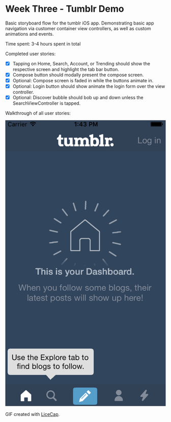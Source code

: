 # Week Three - Tumblr Demo

Basic storyboard flow for the tumblr iOS app. Demonstrating basic app navigation via customer container view controllers, as well as custom animations and events.

Time spent: 3-4 hours spent in total

Completed user stories:

  * [x] Tapping on Home, Search, Account, or Trending should show the respective screen and highlight the tab bar button.
  * [x] Compose button should modally present the compose screen.
  * [x] Optional: Compose screen is faded in while the buttons animate in.
  * [x] Optional: Login button should show animate the login form over the view controller.
  * [x] Optional: Discover bubble should bob up and down unless the SearchViewController is tapped.

Walkthrough of all user stories:

![Video Walkthrough](tumblr.gif)

GIF created with [LiceCap](http://www.cockos.com/licecap/).
